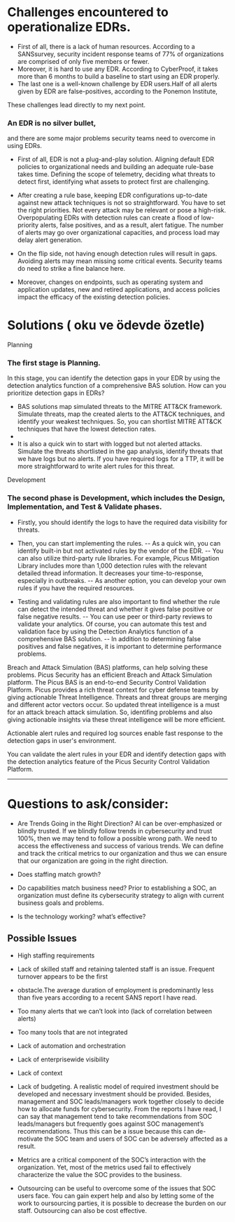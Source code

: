 # Challenges encountered to operationalize EDRs.

- First of all, there is a lack of human resources. According to a SANSsurvey, security incident response teams of 77% of organizations are comprised of only five members or fewer.
- Moreover, it is hard to use any EDR. According to CyberProof, it takes more than 6 months to build a baseline to start using an EDR properly.
- The last one is a well-known challenge by EDR users.Half of all alerts given by EDR are false-positives,  according to the Ponemon Institute,

These challenges lead directly to my next point. 
### An EDR is no silver bullet,
and there are some major problems security teams need to overcome in using EDRs.

- First of all, EDR is not a plug-and-play solution. Aligning default EDR policies to organizational needs and building an adequate rule-base takes time. Defining the scope of telemetry, deciding what threats to detect first, identifying what assets to protect first are challenging. 

- After creating a rule base, keeping EDR configurations up-to-date against new attack techniques is not so straightforward. You have to set the right priorities. Not every attack may be relevant or pose a high-risk. Overpopulating EDRs with detection rules can create a flood of low-priority alerts, false positives, and as a result, alert fatigue. The number of alerts may go over organizational capacities, and process load may delay alert generation. 

- On the flip side, not having enough detection rules will result in gaps. Avoiding alerts may mean missing some critical events. Security teams do need to strike a fine balance here.

- Moreover, changes on endpoints, such as operating system and application updates, new and retired applications, and access policies impact the efficacy of the existing detection policies.





# Solutions ( oku ve ödevde özetle)

Planning


### The first stage is Planning.
In this stage, you can identify the detection gaps in your EDR by using the detection analytics function of a comprehensive BAS solution.
How can you prioritize detection gaps in EDRs? 

- BAS solutions map simulated threats to the MITRE ATT&CK framework. Simulate threats, map the created alerts to the ATT&CK techniques, and identify your weakest techniques. So, you can shortlist MITRE ATT&CK techniques that have the lowest detection rates.
- 
- It is also a quick win to start with logged but not alerted attacks. Simulate the threats shortlisted in the gap analysis, identify threats that we have logs but no alerts. If you have required logs for a TTP, it will be more straightforward to write alert rules for this threat. 




Development

### The second phase is Development, which includes the Design, Implementation, and Test & Validate phases.

- Firstly, you should identify the logs to have the required data visibility for threats.

- Then, you can start implementing the rules. 
 -- As a quick win, you can identify built-in but not activated rules by the vendor of the EDR.
 -- You can also utilize third-party rule libraries. For example, Picus Mitigation Library includes more than 1,000 detection rules with the relevant detailed thread information. It decreases your time-to-response, especially in outbreaks.
 -- As another option, you can develop your own rules if you have the required resources. 

- Testing and validating rules are also important to find whether the rule can detect the intended threat and whether it gives false positive or false negative results.
 -- You can use peer or third-party reviews to validate your analytics. Of course, you can automate this test and validation face by using the Detection Analytics function of a comprehensive BAS solution.
 -- In addition to determining false positives and false negatives, it is important to determine performance problems.
 
 
 Breach and Attack Simulation (BAS) platforms, can help solving these problems. Picus Security has an efficient Breach and Attack Simulation platform. The Picus BAS is an end-to-end Security Control Validation Platform. Picus provides a rich threat context for cyber defense teams by giving actionable Threat Intelligence. Threats and threat groups are merging and different actor vectors occur. So updated threat intelligence is a must for an attack breach attack simulation.
 So, identifing problems and also giving actionable insights via these threat intelligence will be more efficient.
 
 Actionable alert rules and required log sources enable fast response to the detection gaps in user's environment.
 
 
 You can validate the alert rules in your EDR and identify detection gaps with the detection analytics feature of the Picus Security Control Validation Platform.
 
 
 
-----------------------------------------------------------------------------------------------------------------------------------------------------------------------

# Questions to ask/consider:

- Are Trends Going in the Right Direction? AI can be over-emphasized or blindly trusted. If we blindly follow trends in cybersecurity and trust 100%, then we may tend to follow a possible wrong path. We need to access the effectiveness and success of various trends. We can define and track the critical metrics to our organization and thus we can ensure that our organization are going in the right direction.

- Does staffing match growth?
- Do capabilities match business need? Prior to establishing a SOC, an organization must define its cybersecurity strategy to align with current business goals and problems.
- Is the technology working? what’s effective?

## Possible Issues

- High staffing requirements
- Lack of skilled staff and retaining talented staff is an issue. Frequent turnover appears to be the first
- obstacle.The average duration of employment is predominantly less than five years according to a recent SANS report I have read.
- Too many alerts that we can’t look into (lack of correlation between alerts)
- Too many tools that are not integrated
- Lack of automation and orchestration
- Lack of enterprisewide visibility
- Lack of context 
- Lack of budgeting. A realistic model of required investment should be developed and necessary investment should be provided. Besides, management and SOC leads/managers
work together closely to decide how to allocate funds for cybersecurity. From the reports I have read, I can say that management tend to take recommendations
from SOC leads/managers but frequently goes against SOC management’s recommendations. Thus this can be a issue because this can de-motivate the SOC team and users of SOC can be adversely affected as a result.

- Metrics are a critical component of the SOC’s interaction with the organization. Yet, most of the metrics used fail to effectively characterize the value the SOC provides to the business.
- Outsourcing can be useful to overcome some of the issues that SOC users face. You can gain expert help and also by letting some of the work to oursourcing parties, it is possible to decrease the burden on our staff. Outsourcing can also be cost effective.




